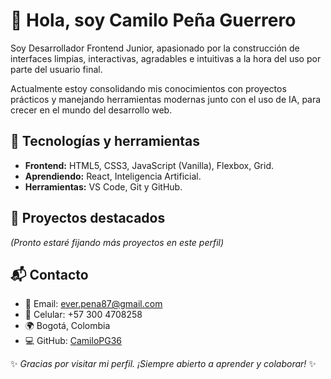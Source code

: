 # 👋 Hola, soy Camilo Peña Guerrero

Soy Desarrollador Frontend Junior, apasionado por la construcción de interfaces limpias, interactivas, agradables e intuitivas a la hora del uso por parte del usuario final.

Actualmente estoy consolidando mis conocimientos con proyectos prácticos y manejando herramientas modernas junto con el uso de IA, para crecer en el mundo del desarrollo web.


## 🚀 Tecnologías y herramientas
- **Frontend:** HTML5, CSS3, JavaScript (Vanilla), Flexbox, Grid.
- **Aprendiendo:** React, Inteligencia Artificial.
- **Herramientas:** VS Code, Git y GitHub.


## 📌 Proyectos destacados

*(Pronto estaré fijando más proyectos en este perfil)*  


## 📬 Contacto
- 📧 Email: ever.pena87@gmail.com  
- 📱 Celular: +57 300 4708258  
- 🌍 Bogotá, Colombia  
- 💻 GitHub: [CamiloPG36](https://github.com/CamiloPG36)  


✨ *Gracias por visitar mi perfil. ¡Siempre abierto a aprender y colaborar!* ✨
